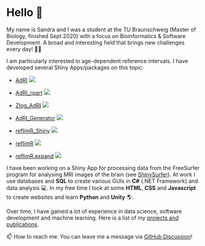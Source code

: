 # Hello 👋

My name is Sandra and I was a student at the TU Braunschweig (Master of Biology, finished Sept 2020) with a focus on Bioinformatics & Software Development. A broad and interesting field that brings new challenges every day! 🌱🔬 

I am particularly interested in age-dependent reference intervals. I have developed several Shiny Apps/packages on this topic:

- [AdRI](https://github.com/SandraKla/AdRI) ![](https://img.shields.io/github/last-commit/SandraKla/AdRI.svg) 
- [AdRI_rpart](https://github.com/SandraKla/AdRI_rpart) ![](https://img.shields.io/github/last-commit/SandraKla/AdRI_rpart.svg)
- [Zlog_AdRI](https://github.com/SandraKla/Zlog_AdRI)  ![](https://img.shields.io/github/last-commit/SandraKla/Zlog_AdRI.svg)
- [AdRI_Generator](https://github.com/SandraKla/AdRI_Generator) ![](https://img.shields.io/github/last-commit/SandraKla/AdRI_Generator.svg)
- [reflimR_Shiny](https://github.com/SandraKla/reflimR_Shiny) ![](https://img.shields.io/github/last-commit/SandraKla/reflimR_Shiny.svg)

- [reflimR](https://github.com/reflim/reflimR) ![](https://img.shields.io/github/last-commit/reflim/reflimR.svg)
- [reflimR.expand](https://github.com/SandraKla/reflimR.expand) ![](https://img.shields.io/github/last-commit/SandraKla/reflimR.expand.svg)

I have been working on a Shiny App for processing data from the FreeSurfer program for analysing MRI images of the brain (see [ShinySurfer](https://github.com/SandraKla/ShinySurfer)). At work I use databases and __SQL__ to create various GUIs in __C#__ (.NET Framework) and data analysis 💻. In my free time I look at some __HTML__, __CSS__ and __Javascript__ to create websites and learn __Python__ and __Unity__ 🌎.

Over time, I have gained a lot of experience in data science, software development and machine learning. Here is a list of my [projects and publications](https://sandrakla.github.io/SandraKla/about.html).

📫 How to reach me: You can leave me a message via [GitHub Discussion](https://github.com/SandraKla/SandraKla/discussions)!
